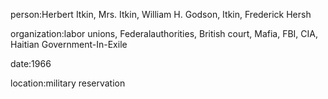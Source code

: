 person:Herbert Itkin, Mrs. Itkin, William H. Godson, Itkin, Frederick Hersh

organization:labor unions, Federalauthorities, British court, Mafia, FBI, CIA, Haitian Government-In-Exile

date:1966

location:military reservation

